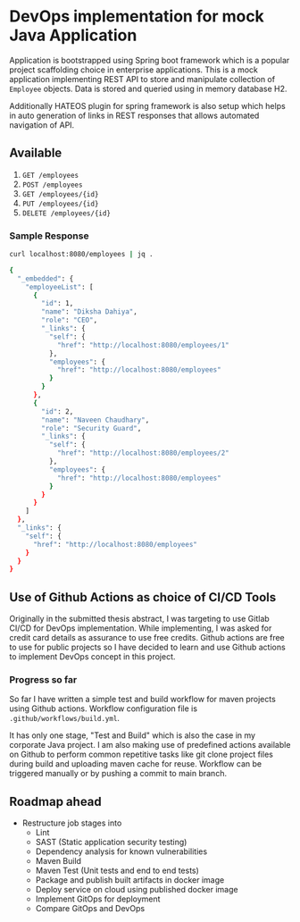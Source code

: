 # DevOps implementation for mock Java Application

Application is bootstrapped using Spring boot framework which is a popular project scaffolding choice in enterprise applications. This is a mock application implementing REST API to store and manipulate collection of `Employee` objects. Data is stored and queried using in memory database H2.

Additionally HATEOS plugin for spring framework is also setup which helps in auto generation of links in REST responses that allows automated navigation of API.

## Available 

1. `GET /employees`
2. `POST /employees`
3. `GET /employees/{id}`
4. `PUT /employees/{id}`
5. `DELETE /employees/{id}`

### Sample Response
```sh
curl localhost:8080/employees | jq .

{
  "_embedded": {
    "employeeList": [
      {
        "id": 1,
        "name": "Diksha Dahiya",
        "role": "CEO",
        "_links": {
          "self": {
            "href": "http://localhost:8080/employees/1"
          },
          "employees": {
            "href": "http://localhost:8080/employees"
          }
        }
      },
      {
        "id": 2,
        "name": "Naveen Chaudhary",
        "role": "Security Guard",
        "_links": {
          "self": {
            "href": "http://localhost:8080/employees/2"
          },
          "employees": {
            "href": "http://localhost:8080/employees"
          }
        }
      }
    ]
  },
  "_links": {
    "self": {
      "href": "http://localhost:8080/employees"
    }
  }
}
```
## Use of Github Actions as choice of CI/CD Tools
Originally in the submitted thesis abstract, I was targeting to use Gitlab CI/CD for DevOps implementation. While implementing, I was asked for credit card details as assurance to use free credits. Github actions are free to use for public projects so I have decided to learn and use Github actions to implement DevOps concept in this project.

### Progress so far
So far I have written a simple test and build workflow for maven projects using Github actions. Workflow configuration file is `.github/workflows/build.yml`.

It has only one stage, "Test and Build" which is also the case in my corporate Java project. I am also making use of predefined actions available on Github to perform common repetitive tasks like git clone project files during build and uploading maven cache for reuse. Workflow can be triggered manually or by pushing a commit to main branch.

## Roadmap ahead
- Restructure job stages into
  - Lint
  - SAST (Static application security testing)
  - Dependency analysis for known vulnerabilities
  - Maven Build
  - Maven Test (Unit tests and end to end tests)
  - Package and publish built artifacts in docker image
  - Deploy service on cloud using published docker image
  - Implement GitOps for deployment
  - Compare GitOps and DevOps

